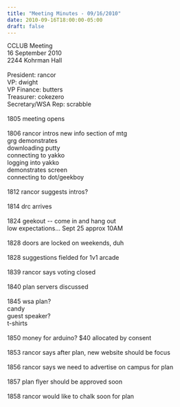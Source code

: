 ```yaml
---
title: "Meeting Minutes - 09/16/2010"
date: 2010-09-16T18:00:00-05:00
draft: false
---
```


CCLUB Meeting<br />
16 September 2010<br />
2244 Kohrman Hall<br />
<br />
President: rancor<br />
VP: dwight<br />
VP Finance: butters<br />
Treasurer: cokezero<br />
Secretary/WSA Rep: scrabble<br />
<br />
1805 meeting opens<br />
<br />
1806 rancor intros new info section of mtg<br />
     grg demonstrates<br />
         downloading putty<br />
         connecting to yakko<br />
         logging into yakko<br />
         demonstrates screen<br />
         connecting to dot/geekboy<br />
<br />
1812 rancor suggests intros?<br />
<br />
1814 drc arrives<br />
<br />
1824 geekout -- come in and hang out<br />
     low expectations... Sept 25 approx 10AM<br />
<br />
1828 doors are locked on weekends, duh<br />
<br />
1828 suggestions fielded for 1v1 arcade<br />
     <br />
1839 rancor says voting closed<br />
<br />
1840 plan servers discussed<br />
   <br />
1845 wsa plan?<br />
     candy<br />
     guest speaker?<br />
     t-shirts<br />
<br />
1850 money for arduino? $40 allocated by consent<br />
<br />
1853 rancor says after plan, new website should be focus<br />
<br />
1856 rancor says we need to advertise on campus for plan<br />
<br />
1857 plan flyer should be approved soon<br />
<br />
1858 rancor would like to chalk soon for plan